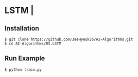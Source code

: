 # LSTM |

## Installation
    $ git clone https://github.com/JaeHyeukJo/AI-Algorithms.git
    $ cd AI-Algorithms/05.LSTM

## Run Example
```
$ python train.py
```
